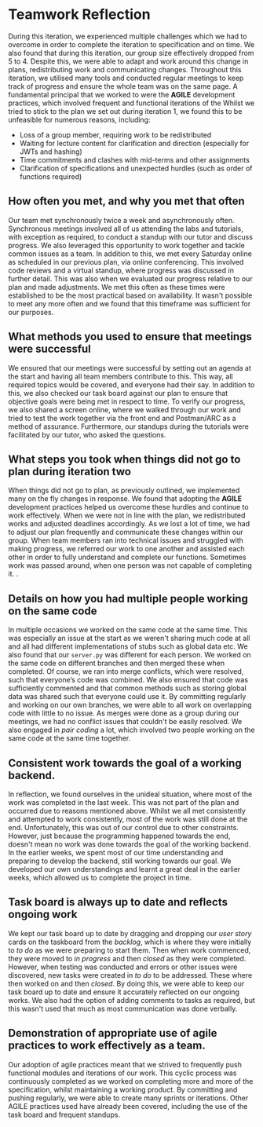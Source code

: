 # Teamwork Reflection

During this iteration, we experienced multiple challenges which we had to overcome in order to complete the iteration to specification and on time. We also found that during this iteration, our group size effectively dropped from 5 to 4. Despite this, we were able to adapt and work around this change in plans, redistributing work and communicating changes. Throughout this iteration, we utilised many tools and conducted regular meetings to keep track of progress and ensure the whole team was on the same page. A fundamental principal that we worked to were the **AGILE** development practices, which involved frequent and functional iterations of the Whilst we tried to stick to the plan we set out during iteration 1, we found this to be unfeasible for numerous reasons, including:
- Loss of a group member, requiring work to be redistributed
- Waiting for lecture content for clarification and direction (especially for JWTs and hashing)
- Time commitments and clashes with mid-terms and other assignments
- Clarification of specifications and unexpected hurdles (such as order of functions required)

## How often you met, and why you met that often
Our team met synchronously twice a week and asynchronously often. Synchronous meetings involved all of us attending the labs and tutorials, with exception as required, to conduct a standup with our tutor and discuss progress. We also leveraged this opportunity to work together and tackle common issues as a team. In addition to this, we met every Saturday online as scheduled in our previous plan, via online conferencing. This involved code reviews and a virtual standup, where progress was discussed in further detail. This was also when we evaluated our progress relative to our plan and made adjustments. We met this often as these times were established to be the most practical based on availability. It wasn't possible to meet any more often and we found that this timeframe was sufficient for our purposes.

## What methods you used to ensure that meetings were successful
We ensured that our meetings were successful by setting out an agenda at the start and having all team members contribute to this. This way, all required topics would be covered, and everyone had their say. In addition to this, we also checked our task board against our plan to ensure that objective goals were being met in respect to time. To verify our progress, we also shared a screen online, where we walked through our work and tried to test the work together via the front end and Postman/ARC as a method of assurance. Furthermore, our standups during the tutorials were facilitated by our tutor, who asked the questions.

## What steps you took when things did not go to plan during iteration two
When things did not go to plan, as previously outlined, we implemented many on the fly changes in response. We found that adopting the **AGILE** development practices helped us overcome these hurdles and continue to work effectively. When we were not in line with the plan, we redistributed works and adjusted deadlines accordingly. As we lost a lot of time, we had to adjust our plan frequently and communicate these changes within our group. When team members ran into technical issues and struggled with making progress, we referred our work to one another and assisted each other in order to fully understand and complete our functions. Sometimes work was passed around, when one person was not capable of completing it.
.
## Details on how you had multiple people working on the same code
In multiple occasions we worked on the same code at the same time. This was especially an issue at the start as we weren't sharing much code at all and all had different implementations of stubs such as global data etc. We also found that our `server.py` was different for each person. We worked on the same code on different branches and then merged these when completed. Of course, we ran into merge conflicts, which were resolved, such that everyone’s code was combined. We also ensured that code was sufficiently commented and that common methods such as storing global data was shared such that everyone could use it. By committing regularly and working on our own branches, we were able to all work on overlapping code with little to no issue. As merges were done as a group during our meetings, we had no conflict issues that couldn't be easily resolved. We also engaged in *pair coding* a lot, which involved two people working on the same code at the same time together.

## Consistent work towards the goal of a working backend.
In reflection, we found ourselves in the unideal situation, where most of the work was completed in the last week. This was not part of the plan and occurred due to reasons mentioned above. Whilst we all met consistently and attempted to work consistently, most of the work was still done at the end. Unfortunately, this was out of our control due to other constraints. However, just because the programming happened towards the end, doesn't mean no work was done towards the goal of the working backend. In the earlier weeks, we spent most of our time understanding and preparing to develop the backend, still working towards our goal. We developed our own understandings and learnt a great deal in the earlier weeks, which allowed us to complete the project in time.

## Task board is always up to date and reflects ongoing work
We kept our task board up to date by dragging and dropping our *user story* cards on the taskboard from the *backlog*, which is where they were initially to *to do* as we were preparing to start them. Then when work commenced, they were moved to *in progress* and then *closed* as they were completed. However, when testing was conducted and errors or other issues were discovered, new tasks were created in *to do* to be addressed. These where then worked on and then *closed*. By doing this, we were able to keep our task board up to date and ensure it accurately reflected on our ongoing works. We also had the option of adding comments to tasks as required, but this wasn't used that much as most communication was done verbally.

## Demonstration of appropriate use of agile practices to work effectively as a team.
Our adoption of agile practices meant that we strived to frequently push functional modules and iterations of our work. This cyclic process was continuously completed as we worked on completing more and more of the specification, whilst maintaining a working product. By committing and pushing regularly, we were able to create many sprints or iterations. Other AGILE practices used have already been covered, including the use of the task board and frequent standups.

